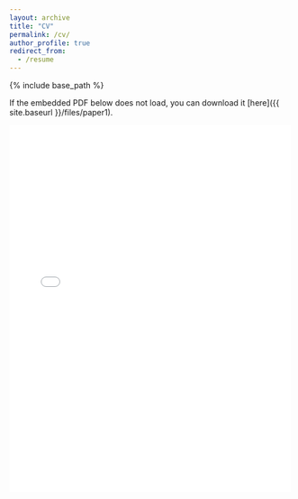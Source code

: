 ```yaml
---
layout: archive
title: "CV"
permalink: /cv/
author_profile: true
redirect_from:
  - /resume
---
```


{% include base_path %}

If the embedded PDF below does not load, you can download it [here]({{ site.baseurl }}/files/paper1). 

<embed src="{{ site.baseurl }}/files/paper1.pdf" width="500" height="650" type='application/pdf'>
